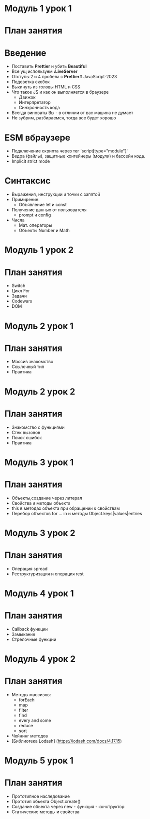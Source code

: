 # Модуль 1 урок 1 
# План занятия

# Введение

- Поставить **Prettier** и убить **Beautiful**
- Все ущ используем **:LiveServer**
- Отступы 2 и 4 пробела с **Prettier**# JavaScript-2023
- Подсветка скобок
- Выкинуть из головы HTML и CSS
- Что такое JS и как он выполняется в браузере
  - Движок
  - Интерпретатор
  - Синхронность кода
- Всегда виноваты Вы - в отличии от вас машина не думает
- Не зубрим, разбираемся, тогда все будет хорошо

# ESM вбраузере

- Подключение скрипта через тег 'script[type="module"]'
- Ведра (файлы), защитные контейнеры (модули) и бассейн кода.
- Implicit strict mode

# Синтаксис

- Выражения, инструкции и точки с запятой
- Примирение:
  - Объявление let и const
- Получение данных от пользователя
  - prompt и config
- Числа
  - Мат. операторы
  - Объекты Number и Math

# Модуль 1 урок 2 
# План занятия

- Switch
- Цикл For
- Задачи
- Codewars
- DOM

# Модуль 2 урок 1 
# План занятия

- Массив знакомство
- Ссылочный тип
- Практика


# Модуль 2 урок 2 
# План занятия

- Знакомство с функциями
- Стек вызовов
- Поиск ошибок
- Практика


# Модуль 3 урок 1 
# План занятия

- Объекты,создание через литерал
- Свойства и методы объекта
- this в методах объекта при обращении к свойствам
- Перебор объектов for ... in и методы Object.keys|values|entries

# Модуль 3 урок 2 
# План занятия

- Операция spread
- Реструктуризация и операция rest

# Модуль 4 урок 1 
# План занятия

- Callback функции
- Замыкание
- Стрелочные функции

# Модуль 4 урок 2 
# План занятия

- Методы массивов:
  - forEach
  - map
  - filter
  - find
  - every and  some 
  - reduce
  - sort
- Чейнинг методов
- [Библиотека Lodash] (https://lodash.com/docs/4.17.15)

# Модуль 5 урок 1 
# План занятия

- Прототипное наследование
- Прототип обьекта Object.create()
- Создание обьекта через new - функция - конструктор
- Статические методы и свойства



